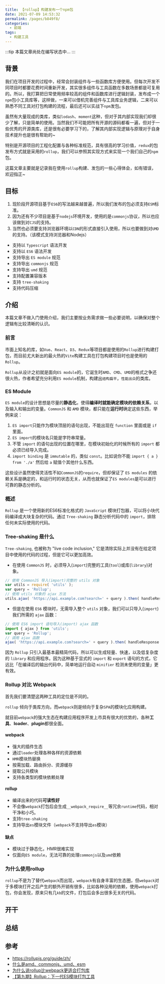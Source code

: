 ```yaml
---
title: 【rollup】构建发布一个npm包
date: 2021-07-09 14:53:32
permalink: /pages/b849f8/
categories:
  - 前端
tags:
  - 构建工具
---
```


:::tip
本篇文章尚处在编写状态中...
:::

## 背景

我们在项目开发的过程中，经常会封装组件与一些函数库方便使用。但每次开发不同项目时都要花费时间重新开发，其实很多组件与工具函数在多数场景都是可复用的。所以，我打算把日常使用频率较高的组件和函数库进行逻辑封装，发布成一个`npm`包小工具库等，这样做，一来可以借机完善组件与工具库业务逻辑，二来可以熟悉不同工具对打包构建的流程，最后还可以实战下`npm`发包。

<!-- more -->

虽然有大量现成的类库，类似`lodash`、`moment`这种，但对于其内部实现我们却很少了解，只是简单的使用。当然我们不可能把所有开源的源码都看一遍，但对于一些优秀的开源类库，还是很有必要学习下的，了解其内部实现逻辑与原理对于自身技术提升也是很有帮助的~

特别是开源项目的工程化配置与各种标准规范，具有很高的学习价值，`redux`的包发布方式就是采用的`rollup`，我们可以参照其实现方式来实现一个我们自己的`npm`包。

这篇文章主要就是记录我在使用`rollup`构建、发包的一些心得体会，如有错误，欢迎指正~

## 目标

1. 现阶段开源项目基于`ES6`的写法越来越普遍，所以我们发布的包必须支持`ESM`标准。
2. 因为还有不少项目是基于`nodejs`环境开发，使用的是`commonjs`协议，所以也应该做到对`CJS`的支持。
3. 当然也必须要支持浏览器环境以`CDN`的形式直接引入使用，所以也要做到对`UMD`的支持。（该模式支持浏览器和Nodejs）

- 支持以 `Typescript` 语法开发
- 支持以 `ES6` 语法开发
- 支持导出 `ES module` 规范
- 支持导出 `commonjs` 规范
- 支持导出 `umd` 规范
- 支持配置兼容版本
- 支持 `tree-shaking`
- 支持代码压缩

## 介绍

本篇文章不做入门使用介绍，我们主要按业务需求做一些必要说明，以确保对整个逻辑有比较清晰的认识。

### 前言

市面上知名的库，如`Vue`、`React`、`D3`、`Redux`等项目都是使用的`Rollup`进行构建打包，而目前尤大新出的最火热的`Vite`构建工具在打包构建项目时也是使用的`Rollup`。

`Rollup`从设计之初就是面向`ES module`的，它诞生时`AMD`、`CMD`、`UMD`的格式之争还很火热，作者希望充分利用`ES module`机制，构建出`结构扁平`，`性能出众`的类库。

### ES Module

`ES module`的设计思想是尽量的**静态化**，使得**编译时就能确定模块的依赖关系**，以及输入和输出的变量。`CommonJS` 和 `AMD` 模块，都只能在**运行时**确定这些东西，举例来说：

1. `ES import`只能作为模块顶层的语句出现，不能出现在 `function` 里面或是 `if` 里面。
2. `ES import`的模块名只能是字符串常量。
3. 不管 `import` 的语句出现的位置在哪里，在模块初始化的时候所有的 `import` 都必须已经导入完成。
4. `import binding` 是 `immutable` 的，类似 `const`。比如说你不能 `import { a } from './a'` 然后给 `a` 赋值个其他什么东西。

这些设计虽然使得灵活性不如`CommonJS`的`require`，但却保证了 `ES modules` 的依赖关系是确定的，和运行时的状态无关，从而也就保证了`ES modules`是可以进行可靠的静态分析的。

### 概述

`Rollup` 是一个使用新的ES6标准化格式的 `JavaScript` 模块打包器，可以将小块代码编译成大块复杂的代码。通过 `Tree-shaking` 静态分析代码中的 `import`，排除任何未实际使用的代码。

### Tree-shaking 是什么

`Tree-shaking`, 也被称为 "live code inclusion," 它是清除实际上并没有在给定项目中使用的代码的过程，但是它可以更加高效。

- 在使用 `CommonJS` 时，必须导入(`import`)完整的工具(`tool`)或库(`library`)对象。

```js
// 使用 CommonJS 导入(import)完整的 utils 对象
var utils = require( 'utils' );
var query = 'Rollup';
// 使用 utils 对象的 ajax 方法
utils.ajax( 'https://api.example.com?search=' + query ).then( handleResponse );
```

- 但是在使用 `ES6` 模块时，无需导入整个 `utils` 对象，我们可以只导入(`import`)我们所需的 `ajax` 函数：

```js
// 使用 ES6 import 语句导入(import) ajax 函数
import { ajax } from 'utils';
var query = 'Rollup';
// 调用 ajax 函数
ajax( 'https://api.example.com?search=' + query ).then( handleResponse );
```

因为 `Rollup` 只引入最基本最精简代码，所以可以生成轻量、快速，以及低复杂度的 `library` 和应用程序。因为这种基于显式的 `import` 和 `export` 语句的方式，它远比「在编译后的输出代码中，简单地运行自动 `minifier` 检测未使用的变量」更有效。

### Rollup 对比 Webpack

首先我们要清楚这两种工具的定位是不同的。

`rollup` 倾向于类库方向，而`webpack`则是倾向于复杂`SPA`的模块化应用构建。

就目前`webpack`的强大生态在构建应用程序开发上市具有很大的优势的，各种**工具**、**loader**、**plugin**都很全面。

#### webpack

- 强大的插件生态
- 通过`loader`处理各种各样的资源依赖
- `HMR`模块热替换
- 按需加载、路由拆分、资源缓存
- 提取公共模块
- 支持各类型的模块依赖处理

#### rollup

- 编译出来的代码**可读性好**
- 不会像`webpack`打包后会生成`__webpack_require__`等冗余`runtime`代码，相对干净和小巧。
- 支持`tree-shaking`
- 支持导出`es`模块文件（`webpack`不支持导出`es`模块）

#### 缺点

- 模块过于静态化，HMR很难实现
- 仅面向`ES module`，无法可靠的处理`commonjs`以及`umd`依赖
  
### 为什么使用rollup

`rollup`不是为了替代`webpack`而出现，`webpack`有自身丰富的生态圈，但`webpack`对于多模块打开之后产生的额外开销有很多，比如各种没用的依赖，使用`webpack`打包，你会发现，原来只有几`kb`的文件，打包后会多出很多无关的代码。

## 开干

## 总结

## 参考

- <https://rollupjs.org/guide/zh/>
- [什么是amd、commonjs、umd、esm](https://juejin.cn/post/6844903978333896718)
- [为什么说rollup比webpack更适合打包库](https://segmentfault.com/a/1190000038708512)
- [【第九期】Rollup：下一代ES模块打包工具](https://zhuanlan.zhihu.com/p/75717476)
